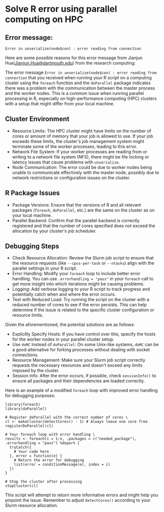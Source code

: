 # Solve R error using parallel computing on HPC

## Error message:
`Error in unserialize(node$con) : error reading from connection`


Here are some possible reasons for this error message from Jianjun Hua(Jianjun.Hua@dartmouth.edu) from the research computing:

The error message `Error in unserialize(node$con) : error reading from connection` that you received when running your R script on a computing cluster using the `foreach` function and the `doParallel` package indicates there was a problem with the communication between the master process and the worker nodes. This is a common issue when running parallel processing in R, especially on high-performance computing (HPC) clusters with a setup that might differ from your local machine.

## Cluster Environment
- Resource Limits: The HPC cluster might have limits on the number of cores or amount of memory that your job is allowed to use. If your job exceeds these limits, the cluster's job management system might terminate some of the worker processes, leading to this error.
- Network File System: If your worker processes are reading from or writing to a network file system (NFS), there might be file locking or latency issues that cause problems with `unserialize`.
- Node Communication: The error could be due to worker nodes being unable to communicate effectively with the master node, possibly due to network restrictions or configuration issues on the cluster.

## R Package Issues
- Package Versions: Ensure that the versions of R and all relevant packages (`foreach`, `doParallel`, etc.) are the same on the cluster as on your local machine.
 - Parallel Backend: Confirm that the parallel backend is correctly registered and that the number of cores specified does not exceed the allocation by your cluster's job scheduler.

## Debugging Steps
- Check Resource Allocation: Review the Slurm job script to ensure that the resource requests (like `--cpus-per-task` or `--ntasks`) align with the parallel settings in your R script.
 - Error Handling: Modify your `foreach` loop to include better error handling. You can use `.errorhandling = "pass"` in your `foreach` call to get more insight into which iterations might be causing problems.
- Logging: Add verbose logging to your R script to track progress and potentially catch when and where the error occurs.
 - Test with Reduced Load: Try running the script on the cluster with a reduced number of cores to see if the error persists. This can help determine if the issue is related to the specific cluster configuration or resource limits.

Given the aforementioned, the potential solutions are as follows:
- Explicitly Specify Hosts: If you have control over this, specify the hosts for the worker nodes in your parallel cluster setup.
- Use `doMC` Instead of `doParallel`: On some Unix-like systems, `doMC` can be a good alternative for forking processes without dealing with socket connections.
 - Resource Management: Make sure your Slurm job script correctly requests the necessary resources and doesn't exceed any limits imposed by the cluster.
 - Session Info: After the error occurs, if possible, check `sessionInfo()` to ensure all packages and their dependencies are loaded correctly.

Here is an example of a modified `foreach` loop with improved error handling for debugging purposes:

```
library(foreach)
library(doParallel)

# Register doParallel with the correct number of cores \
cl <- makeCluster(detectCores() - 1) # Always leave one core free
registerDoParallel(cl)

# Your foreach loop with error handling \
results <- foreach(i = 1:n, .packages = c("needed_package"), .errorhandling = "pass") %dopar% {
  tryCatch({
    # Your code here
  }, error = function(e) {
    # Return the error for debugging
    list(error = conditionMessage(e), index = i)
  })
}

# Stop the cluster after processing
stopCluster(cl)
```


This script will attempt to return more informative errors and might help you pinpoint the issue. Remember to adjust `detectCores()` according to your Slurm resource allocation.
